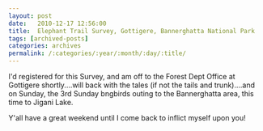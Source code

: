 ```yaml
---
layout: post
date:	2010-12-17 12:56:00
title:  Elephant Trail Survey, Gottigere, Bannerghatta National Park
tags: [archived-posts]
categories: archives
permalink: /:categories/:year/:month/:day/:title/
---
```

I'd registered for this Survey, and am off to the Forest Dept Office at Gottigere shortly....will back with the tales (if not the tails and trunk)....and on Sunday, the 3rd Sunday bngbirds outing to the Bannerghatta area, this time to Jigani Lake.

Y'all have a great weekend until I come back to inflict myself upon you!
